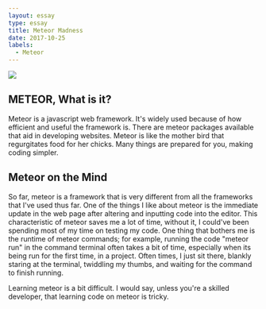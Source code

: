 ```yaml
---
layout: essay
type: essay
title: Meteor Madness
date: 2017-10-25
labels:
  - Meteor
---
```


<img class = "ui medium centered image" src = "https://d14xs1qewsqjcd.cloudfront.net/assets/og-image-logo.png">

## METEOR, What is it?

Meteor is a javascript web framework. It's widely used because of how efficient and useful the framework is. There are meteor packages available that aid in developing websites. Meteor is like the mother bird that regurgitates food for her chicks. Many things are prepared for you, making coding simpler.

## Meteor on the Mind

So far, meteor is a framework that is very different from all the frameworks that I've used thus far. One of the things I like about meteor is the immediate update in the web page after altering and inputting code into the editor. This characteristic of meteor saves me a lot of time, without it, I could've been spending most of my time on testing my code. One thing that bothers me is the runtime of meteor commands; for example, running the code "meteor run" in the command terminal often takes a bit of time, especially when its being run for the first time, in a project. Often times, I just sit there, blankly staring at the terminal, twiddling my thumbs, and waiting for the command to finish running. 

Learning meteor is a bit difficult. I would say, unless you're a skilled developer, that learning code on meteor is tricky. 